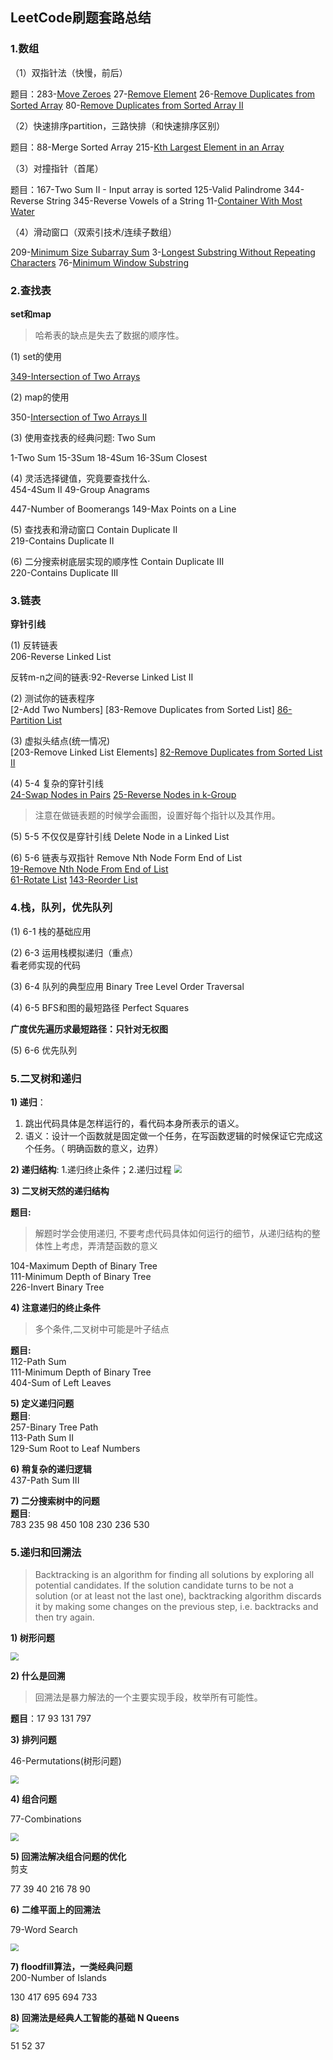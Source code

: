 ## LeetCode刷题套路总结

### 1.数组

（1）双指针法（快慢，前后）

题目：283-[Move Zeroes](https://leetcode.com/problems/move-zeroes/)	27-[Remove Element](https://leetcode.com/problems/remove-element/)	26-[Remove Duplicates from Sorted Array](https://leetcode.com/problems/remove-duplicates-from-sorted-array/)	80-[Remove Duplicates from Sorted Array II](https://leetcode.com/problems/remove-duplicates-from-sorted-array-ii/)

（2）快速排序partition，三路快排（和快速排序区别）

题目：88-Merge Sorted Array	215-[Kth Largest Element in an Array](https://leetcode.com/problems/kth-largest-element-in-an-array)

（3）对撞指针（首尾）

题目：167-Two Sum II - Input array is sorted	   125-Valid Palindrome	344-Reverse String	345-Reverse Vowels of a String		11-[Container With Most Water](https://leetcode.com/problems/container-with-most-water)

（4）滑动窗口（双索引技术/连续子数组）

209-[Minimum Size Subarray Sum](https://leetcode.com/problems/minimum-size-subarray-sum)   	3-[Longest Substring Without Repeating Characters](https://leetcode.com/problems/longest-substring-without-repeating-characters) 	76-[Minimum Window Substring](https://leetcode.com/problems/minimum-window-substring)

### 2.查找表

**set和map**


>  哈希表的缺点是失去了数据的顺序性。


(1) set的使用

[349-Intersection of Two Arrays](https://leetcode.com/problems/intersection-of-two-arrays) 

(2) map的使用

350-[Intersection of Two Arrays II](https://leetcode.com/problems/intersection-of-two-arrays-ii)

(3) 使用查找表的经典问题: Two Sum

1-Two Sum  15-3Sum  18-4Sum   16-3Sum Closest 

(4) 灵活选择键值，究竟要查找什么.<br>
454-4Sum II 49-Group Anagrams

447-Number of Boomerangs    149-Max Points on a Line

(5) 查找表和滑动窗口 Contain Duplicate II <br>
219-Contains Duplicate II

(6) 二分搜索树底层实现的顺序性 Contain Duplicate III <br>
220-Contains Duplicate III



### 3.链表
**穿针引线**

(1) 反转链表 <br>
206-Reverse Linked List

反转m-n之间的链表:92-Reverse Linked List II

(2) 测试你的链表程序 <br>
[2-Add Two Numbers]   [83-Remove Duplicates from Sorted List]   [86-Partition List](https://leetcode.com/problems/partition-list/)

(3) 虚拟头结点(统一情况)<br>
[203-Remove Linked List Elements]   [82-Remove Duplicates from Sorted List II](https://leetcode.com/problems/remove-duplicates-from-sorted-list-ii/)

(4)  5-4 复杂的穿针引线 <br>
[24-Swap Nodes in Pairs](https://leetcode.com/problems/swap-nodes-in-pairs/)      [25-Reverse Nodes in k-Group](https://leetcode.com/problems/reverse-nodes-in-k-group/)

> 注意在做链表题的时候学会画图，设置好每个指针以及其作用。

(5)  5-5 不仅仅是穿针引线 Delete Node in a Linked List

(6) 5-6 链表与双指针 Remove Nth Node Form End of List <br>
[19-Remove Nth Node From End of List](https://leetcode.com/problems/remove-nth-node-from-end-of-list/)  
[61-Rotate List](https://leetcode.com/problems/rotate-list/)    [143-Reorder List](https://leetcode.com/problems/reorder-list/)

### 4.栈，队列，优先队列
(1) 6-1 栈的基础应用

(2) 6-3 运用栈模拟递归（重点）<br>
看老师实现的代码

(3) 6-4 队列的典型应用 Binary Tree Level Order Traversal

(4) 6-5 BFS和图的最短路径 Perfect Squares

**广度优先遍历求最短路径：只针对无权图**

(5) 6-6 优先队列

### 5.二叉树和递归
**1) 递归**：
1. 跳出代码具体是怎样运行的，看代码本身所表示的语义。
2. 语义：设计一个函数就是固定做一个任务，在写函数逻辑的时候保证它完成这个任务。（
明确函数的意义，边界）

**2) 递归结构**: 1.递归终止条件；2.递归过程
<img src="https://ws1.sinaimg.cn/mw690/006SQxbply1g2xq5hd4quj30y70c2gpo.jpg" style="zoom:80%"/>

**3) 二叉树天然的递归结构**


**题目:**<br>
>解题时学会使用递归, 不要考虑代码具体如何运行的细节，从递归结构的整体性上考虑，弄清楚函数的意义

104-Maximum Depth of Binary Tree<br>
111-Minimum Depth of Binary Tree<br>
226-Invert Binary Tree<br>

**4) 注意递归的终止条件** <br>
>多个条件,二叉树中可能是叶子结点

**题目:**<br>
112-Path Sum<br>
111-Minimum Depth of Binary Tree<br>
404-Sum of Left Leaves<br>

**5) 定义递归问题** <br>
**题目**:<br>
257-Binary Tree Path<br>
113-Path Sum II<br>
129-Sum Root to Leaf Numbers

**6) 稍复杂的递归逻辑** <br>
437-Path Sum III

**7) 二分搜索树中的问题** <br>
**题目**:<br>
783 235	98 450 108 230 236 530

### 5.递归和回溯法
>Backtracking is an algorithm for finding all solutions by exploring all potential candidates. If the solution candidate turns to be not a solution (or at least not the last one), backtracking algorithm discards it by making some changes on the previous step, i.e. backtracks and then try again.

**1) 树形问题** <br>

<img src="https://ws1.sinaimg.cn/mw690/006SQxbply1g36u5vzborj30z90i8qda.jpg" style="zoom: 80%"/>

**2) 什么是回溯** <br>
> 回溯法是暴力解法的一个主要实现手段，枚举所有可能性。

**题目**：17 93 131	797

**3) 排列问题** <br>

46-Permutations(树形问题)

<img src="https://ws1.sinaimg.cn/mw690/006SQxbply1g37zdhthllj30wa0fodmb.jpg" style="zoom: 80%"/>

**4) 组合问题** <br>

77-Combinations

<img src="https://ws1.sinaimg.cn/mw690/006SQxbply1g380w2tcptj31080dngrz.jpg" style="zoom: 80%"/>

**5) 回溯法解决组合问题的优化** <br>
剪支

77 39 40 216 78 90

**6) 二维平面上的回溯法** <br>

79-Word Search

<img src="https://ws1.sinaimg.cn/mw690/006SQxbply1g397z5o7jwj30yl0eudm7.jpg" style="zoom: 80%"/>

**7) floodfill算法，一类经典问题** <br>
200-Number of Islands

130 417	695 694 733

**8) 回溯法是经典人工智能的基础 N Queens** <br>
<img src="https://ws1.sinaimg.cn/mw690/006SQxbply1g3b5e8kp91j30yr0g7q7f.jpg" style="zoom: 80%"/>

51	52 37
